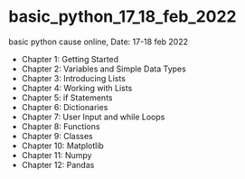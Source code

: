 # basic_python_17_18_feb_2022
basic python cause online, Date: 17-18 feb 2022

- Chapter 1: Getting Started 
- Chapter 2: Variables and Simple Data Types 
- Chapter 3: Introducing Lists
- Chapter 4: Working with Lists 
- Chapter 5: if Statements 
- Chapter 6: Dictionaries 
- Chapter 7: User Input and while Loops 
- Chapter 8: Functions 
- Chapter 9: Classes
- Chapter 10: Matplotlib
- Chapter 11: Numpy
- Chapter 12: Pandas

